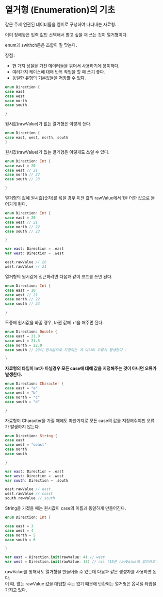 열거형 (Enumeration)의 기초 
===

같은 주제 연관된 데이터들을 멤버로 구성하여 나타내는 자료형.   

이미 정해놓은 입력 값만 선택해서 받고 싶을 때 쓰는 것이 열거형이다.   

enum과 swithch문은 조합이 잘 맞는다.   

장점 :     
- 한 가지 성질을 가진 데이터들을 묶어서 사용하기에 용이하다.    
- 여러가지 케이스에 대해 반복 작업을 할 때 쓰기 좋다.     
- 동일한 유형의 기본값들을 저장할 수 있다.    


```swift
enum Direction {
case east
case west
case north
case south

}
```

원시값(rawValue)가 없는 열거형은 이렇게 쓴다.

```swift
enum Direction {
case east, west, north, south 
} 
```

원시값(rawValue)가 없는 열거형은 이렇게도 쓰일 수 있다. 

```swift
enum Direction: Int {
case east = 20
case west // 21
case north // 22
case south // 23

}
```

열거형의 값에 원시값(숫자)를 넣을 경우 이전 값의 rawValue에서 1을 더한 값으로 들어가게 된다. 

```swift
enum Direction: Int {
case east = 20
case west // 21
case north // 22
case south // 23

}

var east: Direction = .east
var west: Direction = .west

east.rawValue // 20
west.rawValue // 21
```

열거형의 원시값에 접근하려면 다음과 같이 코드를 쓰면 된다.   

```swift
enum Direction: Int {
case east = 20
case west // 21
case north // 22
case south // 23

}
```

도중에 원시값을 바꿀 경우, 바뀐 값에 +1을 해주면 된다. 

```swift
enum Direction: Double {
case east = 21.0
case west = 21.5
case north = 22.0
case south // 23이 원시값으로 지정되는 게 아니라 오류가 발생한다 !

}
```

**자료형의 타입이 Int가 아닐경우 모든 case에 대해 값을 지정해주는 것이 아니면 오류가 발생한다.**

```swift
enum Direction: Character {
case east = "a"
case west = "b"
case north = "c"
case south = "d"

}
```

자료형이 Character을 가질 때에도 마찬가지로 모든 case의 값을 지정해줘야만 오류가 발생하지 않는다. 

```swift
enum Direction: String {
case east 
case west = "coast"
case north 
case south 

}

var east: Direction = .east
var west: Direction = .west 
var south: Direction = .south

east.rawValue // east
west.rawValue // coast
south.rawValue // south 

```

String을 가졌을 때는 원시값이 case의 이름과 동일하게 만들어진다.   


```swift
enum Direction: Int {

case east = 3
case west = 4
case north = 5
case south = 6

}

var east = Direction.init(rawValue: 4) // west
var west = Direction.init(rawValue: 18) // nil (18은 rawValue에 없으므로 nil을 반환받았다.)
```

rawValue를 통해서도 열거형을 만들어줄 수 있는데 다음과 같은 생성자를 사용하면 된다.    
이 때, 없는 rawValue 값을 대입할 수는 없기 때문에 반환되는 열거형은 옵셔널 타입을 가지고 있다.      




